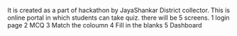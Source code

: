 It is created as a part of hackathon by JayaShankar District collector. This is online portal in which students can take quiz. there will be 5 screens.
1 login page
2 MCQ
3 Match the coloumn
4 Fill in the blanks
5 Dashboard
